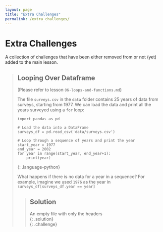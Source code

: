 ```yaml
---   
layout: page                                                                                            
title: "Extra Challenges"                                                                           
permalink: /extra_challenges/                                                                            
---                                                                                                     
```


# Extra Challenges

A collection of challenges that have been either removed from or not (yet) added to the main lesson. 

> ## Looping Over Dataframe
>
> (Please refer to lesson `06-loops-and-functions.md`)
>
> The file `surveys.csv` in the `data` folder contains 25 years of data from surveys,
> starting from 1977. We can load the data and print all the years surveyed using a `for` loop:
> 
> ~~~
> import pandas as pd
> 
> # Load the data into a DataFrame
> surveys_df = pd.read_csv('data/surveys.csv')
> 
> # Loop through a sequence of years and print the year
> start_year = 1977
> end_year = 2002
> for year in range(start_year, end_year+1):
>     print(year)
> ~~~
> {: .language-python}
>
> What happens if there is no data for a year in a sequence? For example,
> imagine we used `1976` as the year in `surveys_df[surveys_df.year == year]`
>
> > ## Solution
> > An empty file with only the headers  
> {: .solution}  
{: .challenge}
